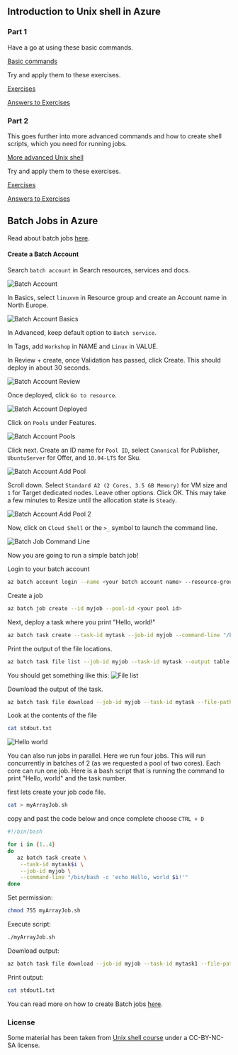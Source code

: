 ## Introduction to Unix shell in Azure

### Part 1
Have a go at using these basic commands.

[Basic commands](https://github.com/alexeymorgunov/unixshellcourse/blob/master/Notes1.md)

Try and apply them to these exercises.

[Exercises](https://github.com/alexeymorgunov/unixshellcourse/blob/master/Exercises1.md)

[Answers to Exercises](https://github.com/alexeymorgunov/unixshellcourse/blob/master/Exercises1.md)

### Part 2
This goes further into more advanced commands and how to create shell scripts, which you need for running jobs.

[More advanced Unix shell](https://github.com/alexeymorgunov/unixshellcourse/blob/master/Notes2.md)

Try and apply them to these exercises.

[Exercises](https://github.com/alexeymorgunov/unixshellcourse/blob/master/Exercises2.md)

[Answers to Exercises](https://github.com/alexeymorgunov/unixshellcourse/blob/master/Answers2.md)

## Batch Jobs in Azure

Read about batch jobs [here](https://docs.microsoft.com/en-us/azure/batch/batch-technical-overview).

#### Create a Batch Account

Search `batch account` in Search resources, services and docs.

![Batch Account](img/batchaccounts1.png)

In Basics, select `linuxvm` in Resource group and create an Account name in North Europe.

![Batch Account Basics](img/basicsbatchaccounts2.png)

In Advanced, keep default option to `Batch service`.

In Tags, add `Workshop` in NAME and `Linux` in VALUE.

In Review + create, once Validation has passed, click Create. This should deploy in about 30 seconds.

![Batch Account Review](img/reviewbatchaccounts4.png)

Once deployed, click `Go to resource`.

![Batch Account Deployed](img/deployedbatchaccounts5.png)

Click on `Pools` under Features.

![Batch Account Pools](img/poolsbatchaccounts6.png)

Click next. Create an ID name for `Pool ID`, select `Canonical` for Publisher, `UbuntuServer` for Offer, and `18.04-LTS` for Sku.

![Batch Account Add Pool](img/addpoolbatchaccounts7.png)

Scroll down. Select `Standard A2 (2 Cores, 3.5 GB Memory)` for VM size and `1` for Target dedicated nodes. Leave other options. Click OK. This may take a few minutes to Resize until the allocation state is `Steady`.

![Batch Account Add Pool 2](img/addpool2batchaccounts8.png)

Now, click on `Cloud Shell` or the `>_` symbol to launch the command line.

![Batch Job Command Line](img/deployedpools9.png)

Now you are going to run a simple batch job!

Login to your batch account
```bash
az batch account login --name <your batch account name> --resource-group linuxvm --shared-key-auth
```

Create a job
```bash
az batch job create --id myjob --pool-id <your pool id>
```

Next, deploy a task where you print "Hello, world!"
```bash
az batch task create --task-id mytask --job-id myjob --command-line "/bin/bash -c 'echo Hello, world'"
```

Print the output of the file locations.
```bash
az batch task file list --job-id myjob --task-id mytask --output table
```
You should get something like this:
![File list](img/locationoutput11.png)

Download the output of the task.
```bash
az batch task file download --job-id myjob --task-id mytask --file-path stdout.txt --destination ./stdout.txt
```

Look at the contents of the file
```bash
cat stdout.txt
```
![Hello world](img/helloworld12.png)

You can also run jobs in parallel. Here we run four jobs. This will run concurrently in batches of 2 (as we requested a pool of two cores). Each core can run one job. Here is a bash script that is running the command to print "Hello, world" and the task number.

first lets create your job code file.
```bash
cat > myArrayJob.sh
```
copy and past the code below and once complete choose ```CTRL + D```

```bash
#!/bin/bash

for i in {1..4}
do
   az batch task create \
    --task-id mytask$i \
    --job-id myjob \
    --command-line "/bin/bash -c 'echo Hello, world $i!'"
done
```
Set permission:
```bash
chmod 755 myArrayJob.sh
```

Execute script:
```bash
./myArrayJob.sh
```

Download output:
```bash
az batch task file download --job-id myjob --task-id mytask1 --file-path stdout.txt --destination ./stdout1.txt
```

Print output:
```bash
cat stdout1.txt
```

You can read more on how to create Batch jobs [here](https://docs.microsoft.com/en-us/azure/batch/).

### License
Some material has been taken from [Unix shell course](https://github.com/alexeymorgunov/unixshellcourse) under a CC-BY-NC-SA license.
